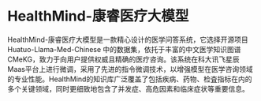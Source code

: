 # HealthMind-康睿医疗大模型
HealthMind-康睿医疗大模型是一款精心设计的医学问答系统，它选择开源项目 Huatuo-Llama-Med-Chinese 中的数据集，依托于丰富的中文医学知识图谱CMeKG，致力于向用户提供权威且精确的医疗咨询。该系统在科大讯飞星辰Maas平台上进行微调，采用了先进的指令微调技术，以增强模型在医学咨询领域的专业性能。HealthMind的知识库广泛覆盖了包括疾病、药物、检査指标在内的多个关键领域，同时更细致地包含了并发症、高危因素和临床症状等重要信息。
